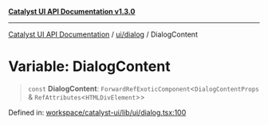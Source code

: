 [**Catalyst UI API Documentation v1.3.0**](../../../README.md)

---

[Catalyst UI API Documentation](../../../README.md) / [ui/dialog](../README.md) / DialogContent

# Variable: DialogContent

> `const` **DialogContent**: `ForwardRefExoticComponent`\<`DialogContentProps` & `RefAttributes`\<`HTMLDivElement`\>\>

Defined in: [workspace/catalyst-ui/lib/ui/dialog.tsx:100](https://github.com/TheBranchDriftCatalyst/catalyst-ui/blob/main/lib/ui/dialog.tsx#L100)
